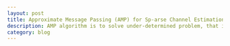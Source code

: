 ```yaml
---
layout: post
title: Approximate Message Passing (AMP) for Sp-arse Channel Estimation
description: AMP algorithm is to solve under-determined problem, that is, to recover sparse signal from few samples. We will take sparse channel estimation as an example to describe how to implement AMP algorithm and compare it with the well-known OMP (orthogonal matching pursuit) algorithm.
category: blog
---
```

